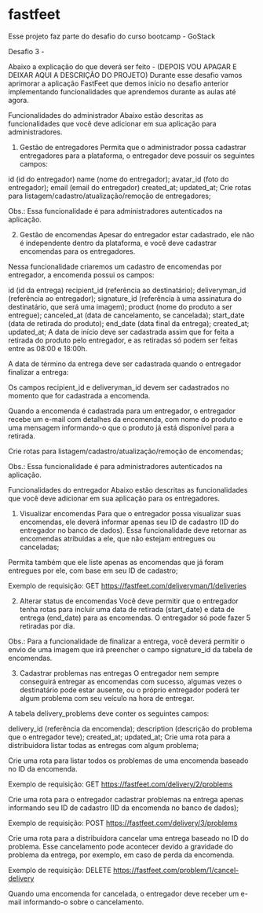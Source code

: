 # fastfeet
Esse projeto faz parte do desafio do curso bootcamp - GoStack

Desafio 3 - 

Abaixo a explicação do que deverá ser feito - (DEPOIS VOU APAGAR E DEIXAR AQUI A DESCRIÇÃO DO PROJETO)
Durante esse desafio vamos aprimorar a aplicação FastFeet que demos início no desafio anterior implementando funcionalidades que aprendemos durante as aulas até agora.

Funcionalidades do administrador
Abaixo estão descritas as funcionalidades que você deve adicionar em sua aplicação para administradores.

1. Gestão de entregadores
Permita que o administrador possa cadastrar entregadores para a plataforma, o entregador deve possuir os seguintes campos:

id (id do entregador)
name (nome do entregador);
avatar_id (foto do entregador);
email (email do entregador)
created_at;
updated_at;
Crie rotas para listagem/cadastro/atualização/remoção de entregadores;

Obs.: Essa funcionalidade é para administradores autenticados na aplicação.

2. Gestão de encomendas
Apesar do entregador estar cadastrado, ele não é independente dentro da plataforma, e você deve cadastrar encomendas para os entregadores.

Nessa funcionalidade criaremos um cadastro de encomendas por entregador, a encomenda possui os campos:

id (id da entrega)
recipient_id (referência ao destinatário);
deliveryman_id (referência ao entregador);
signature_id (referência à uma assinatura do destinatário, que será uma imagem);
product (nome do produto a ser entregue);
canceled_at (data de cancelamento, se cancelada);
start_date (data de retirada do produto);
end_date (data final da entrega);
created_at;
updated_at;
A data de início deve ser cadastrada assim que for feita a retirada do produto pelo entregador, e as retiradas só podem ser feitas entre as 08:00 e 18:00h.

A data de término da entrega deve ser cadastrada quando o entregador finalizar a entrega:

Os campos recipient_id e deliveryman_id devem ser cadastrados no momento que for cadastrada a encomenda.

Quando a encomenda é cadastrada para um entregador, o entregador recebe um e-mail com detalhes da encomenda, com nome do produto e uma mensagem informando-o que o produto já está disponível para a retirada.

Crie rotas para listagem/cadastro/atualização/remoção de encomendas;

Obs.: Essa funcionalidade é para administradores autenticados na aplicação.

Funcionalidades do entregador
Abaixo estão descritas as funcionalidades que você deve adicionar em sua aplicação para os entregadores.

1. Visualizar encomendas
Para que o entregador possa visualizar suas encomendas, ele deverá informar apenas seu ID de cadastro (ID do entregador no banco de dados). Essa funcionalidade deve retornar as encomendas atribuidas a ele, que não estejam entregues ou canceladas;

Permita também que ele liste apenas as encomendas que já foram entregues por ele, com base em seu ID de cadastro;

Exemplo de requisição: GET https://fastfeet.com/deliveryman/1/deliveries

2. Alterar status de encomendas
Você deve permitir que o entregador tenha rotas para incluir uma data de retirada (start_date) e data de entrega (end_date) para as encomendas. O entregador só pode fazer 5 retiradas por dia.

Obs.: Para a funcionalidade de finalizar a entrega, você deverá permitir o envio de uma imagem que irá preencher o campo signature_id da tabela de encomendas.

3. Cadastrar problemas nas entregas
O entregador nem sempre conseguirá entregar as encomendas com sucesso, algumas vezes o destinatário pode estar ausente, ou o próprio entregador poderá ter algum problema com seu veículo na hora de entregar.

A tabela delivery_problems deve conter os seguintes campos:

delivery_id (referência da encomenda);
description (descrição do problema que o entregador teve);
created_at;
updated_at;
Crie uma rota para a distribuidora listar todas as entregas com algum problema;

Crie uma rota para listar todos os problemas de uma encomenda baseado no ID da encomenda.

Exemplo de requisição: GET https://fastfeet.com/delivery/2/problems

Crie uma rota para o entregador cadastrar problemas na entrega apenas informando seu ID de cadastro (ID da encomenda no banco de dados);

Exemplo de requisição: POST https://fastfeet.com/delivery/3/problems

Crie uma rota para a distribuidora cancelar uma entrega baseado no ID do problema. Esse cancelamento pode acontecer devido a gravidade do problema da entrega, por exemplo, em caso de perda da encomenda.

Exemplo de requisição: DELETE https://fastfeet.com/problem/1/cancel-delivery

Quando uma encomenda for cancelada, o entregador deve receber um e-mail informando-o sobre o cancelamento.
